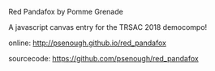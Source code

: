 
Red Pandafox
by Pomme Grenade

A javascript canvas entry for the TRSAC 2018 democompo!

online:
http://psenough.github.io/red_pandafox

sourcecode:
https://github.com/psenough/red_pandafox
